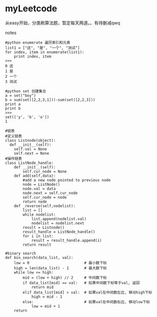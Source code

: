 # myLeetcode
从easy开始，分类刷算法题，暂定每天两道。。有待删减qwq

notes

    #python enumerate 遍历索引和元素
    list1 = ["这", "是", "一个", "测试"]
    for index, item in enumerate(list1):
        print index, item
    >>>
    0 这
    1 是
    2 一个
    3 测试

    #python set 创建集合
    a = set("boy")
    b = sum(set([2,2,3,1]))-sum(set([2,2,3]))
    print a
    print b
    >>>
    set(['y', 'b', 'o'])
    1

    #链表
    #定义链表
    class Listnode(object):
      def __init__(self):
        self.val = None
        self.next = None
    #操作链表
    class ListNode_handle:
        def __init__(self):
            self.cur_node = None
        def add(self,data):
            #add a new node pointed to previous node
            node = ListNode()
            node.val = data
            node.next = self.cur_node
            self.cur_node = node
            return node
        def _reverse(self,nodelist):
            list = []
            while nodelist:
                list.append(nodelist.val)
                nodelist = nodelist.next
            result = Listnode()
            result_handle = ListNode_handle()
            for i in list:
                result = result_handle.append(i)
            return result

    #binary search
    def bin_search(data_list, val):    
        low = 0                         # 最小数下标    
        high = len(data_list) - 1       # 最大数下标    
        while low <= high:        
            mid = (low + high) // 2     # 中间数下标        
            if data_list[mid] == val:   # 如果中间数下标等于val, 返回            
                return mid        
            elif data_list[mid] > val:  # 如果val在中间数左边, 移动high下标            
                high = mid - 1        
            else:                       # 如果val在中间数右边, 移动low下标            
                low = mid + 1    
        return
